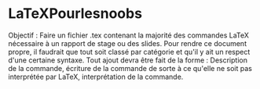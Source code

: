 LaTeXPourlesnoobs
=================
Objectif :
Faire un fichier .tex contenant la majorité des commandes LaTeX nécessaire à un rapport de stage ou des slides.
Pour rendre ce document propre, il faudrait que tout soit classé par catégorie et qu'il y ait un respect d'une certaine syntaxe.
Tout ajout devra être fait de la forme :
Description de la commande, écriture de la commande de sorte à ce qu'elle ne soit pas interprétée par LaTeX, interprétation de la commande.

